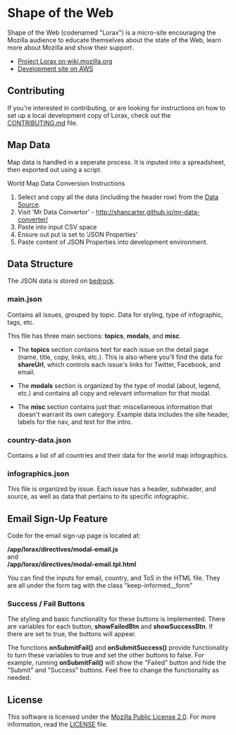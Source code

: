 # Shape of the Web

Shape of the Web (codenamed "Lorax") is a micro-site encouraging the Mozilla
audience to educate themselves about the state of the Web, learn more about
Mozilla and show their support.

- [Project Lorax on wiki.mozilla.org](https://wiki.mozilla.org/Engagement/Campaigns/Project_Lorax)
- [Development site on AWS](http://lorax.s3-website-us-west-2.amazonaws.com/)

## Contributing

If you're interested in contributing, or are looking for instructions on how
to set up a local development copy of Lorax, check out the
[CONTRIBUTING.md](https://github.com/mozilla/lorax/blob/master/CONTRIBUTING.md)
file.

## Map Data

Map data is handled in a seperate process. It is inputed into a spreadsheet, then exported out using a script.

World Map Data Conversion Instructions

1. Select and copy all the data (including the header row) from the [Data Source](https://docs.google.com/spreadsheets/d/1jN7RGMeA3-fofx5IGu1KWodRLRVl324kQj9r_7Kc6yg/edit#gid=0).
2. Visit 'Mr Data Convertor' - http://shancarter.github.io/mr-data-converter/
3. Paste into input CSV space
4. Ensure out put is set to 'JSON Properties'
5. Paste content of JSON Properties into development environment.

## Data Structure

The JSON data is stored on [bedrock](https://github.com/mozilla/bedrock/tree/master/bedrock/shapeoftheweb/templates/shapeoftheweb).

### main.json

Contains all issues, grouped by topic. Data for styling, type of infographic, tags, etc.

This file has three main sections: **topics**, **modals**, and **misc**. <br>

* The **topics** section contains text for each issue on the detail page (name, title, copy, links, etc.). This is also where you'll find the data for **shareUrl**, which controls each issue's links for Twitter, Facebook, and email.

* The **modals** section is organized by the type of modal (about, legend, etc.) and contains all copy and relevant information for that modal.

* The **misc** section contains just that: miscellaneous information that doesn't warrant its own category. Example data includes the site header, labels for the nav, and text for the intro.

### country-data.json

Contains a list of all countries and their data for the world map infographics.

### infographics.json

This file is organized by issue. Each issue has a header, subheader, and source, as well as data that pertains to its specific infographic.

## Email Sign-Up Feature

Code for the email sign-up page is located at:

**/app/lorax/directives/modal-email.js**<br>
and <br>
**/app/lorax/directives/modal-email.tpl.html**<br/>

You can find the inputs for email, country, and ToS in the HTML file. They are all under the form tag with the class "keep-informed__form"

### Success / Fail Buttons
The styling and basic functionality for these buttons is implemented. There are variables for each button, **showFailedBtn** and **showSuccessBtn**. If there are set to true, the buttons will appear.<br>

The functions **onSubmitFail()** and **onSubmitSuccess()** provide functionality to turn these variables to true and set the other buttons to false. For example, running **onSubmitFail()** will show the "Failed" button and hide the "Submit" and "Success" buttons. Feel free to change the functionality as needed.

## License

This software is licensed under the
[Mozilla Public License 2.0](https://www.mozilla.org/MPL/). For more
information, read the
[LICENSE](https://github.com/mozilla/lorax/blob/master/LICENSE) file.
